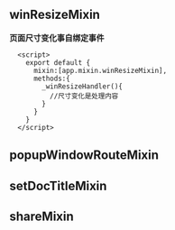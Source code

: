 ## winResizeMixin
**页面尺寸变化事自绑定事件**

```
  <script>
    export default {
      mixin:[app.mixin.winResizeMixin],
      methods:{
        _winResizeHandler(){
          //尺寸变化是处理内容
        }
      }
    }
  </script>

```


## popupWindowRouteMixin


## setDocTitleMixin

## shareMixin


